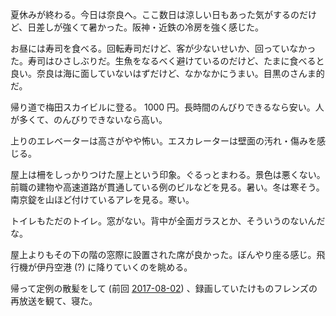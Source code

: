 夏休みが終わる。今日は奈良へ。ここ数日は涼しい日もあった気がするのだけど、日差しが強くて暑かった。阪神・近鉄の冷房を強く感じた。

お昼には寿司を食べる。回転寿司だけど、客が少ないせいか、回っていなかった。寿司はひさしぶりだ。生魚をなるべく避けているのだけど、たまに食べると良い。奈良は海に面していないはずだけど、なかなかにうまい。目黒のさんま的だ。

帰り道で梅田スカイビルに登る。 1000 円。長時間のんびりできるなら安い。人が多くて、のんびりできないなら高い。

上りのエレベーターは高さがやや怖い。エスカレーターは壁面の汚れ・傷みを感じる。

屋上は柵をしっかりつけた屋上という印象。ぐるっとまわる。景色は悪くない。前職の建物や高速道路が貫通している例のビルなどを見る。暑い。冬は寒そう。南京錠を山ほど付けているアレを見る。寒い。

トイレもただのトイレ。窓がない。背中が全面ガラスとか、そういうのないんだな。

屋上よりもその下の階の窓際に設置された席が良かった。ぼんやり座る感じ。飛行機が伊丹空港 (?) に降りていくのを眺める。

帰って定例の散髪をして (前回 [2017-08-02][]) 、録画していたけものフレンズの再放送を観て、寝た。

[2017-08-02]: https://blog.bouzuya.net/2017/08/02/
